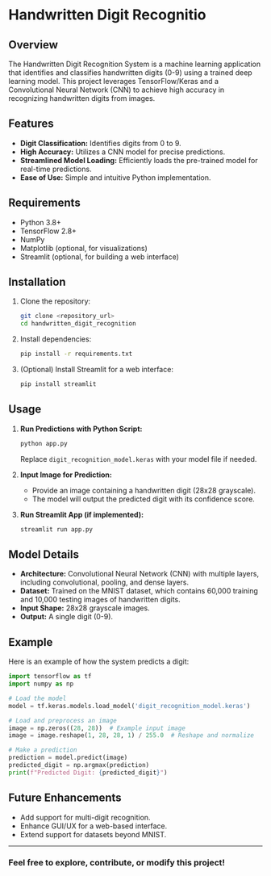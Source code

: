 # Handwritten Digit Recognitio

## Overview

The Handwritten Digit Recognition System is a machine learning application that identifies and classifies handwritten digits (0-9) using a trained deep learning model. This project leverages TensorFlow/Keras and a Convolutional Neural Network (CNN) to achieve high accuracy in recognizing handwritten digits from images.

## Features

- **Digit Classification:** Identifies digits from 0 to 9.
- **High Accuracy:** Utilizes a CNN model for precise predictions.
- **Streamlined Model Loading:** Efficiently loads the pre-trained model for real-time predictions.
- **Ease of Use:** Simple and intuitive Python implementation.

## Requirements

- Python 3.8+
- TensorFlow 2.8+
- NumPy
- Matplotlib (optional, for visualizations)
- Streamlit (optional, for building a web interface)

## Installation

1. Clone the repository:
   ```bash
   git clone <repository_url>
   cd handwritten_digit_recognition
   ```
2. Install dependencies:
   ```bash
   pip install -r requirements.txt
   ```
3. (Optional) Install Streamlit for a web interface:
   ```bash
   pip install streamlit
   ```

## Usage

1. **Run Predictions with Python Script:**

   ```bash
   python app.py
   ```

   Replace `digit_recognition_model.keras` with your model file if needed.

2. **Input Image for Prediction:**

   - Provide an image containing a handwritten digit (28x28 grayscale).
   - The model will output the predicted digit with its confidence score.

3. **Run Streamlit App (if implemented):**
   ```bash
   streamlit run app.py
   ```

## Model Details

- **Architecture:** Convolutional Neural Network (CNN) with multiple layers, including convolutional, pooling, and dense layers.
- **Dataset:** Trained on the MNIST dataset, which contains 60,000 training and 10,000 testing images of handwritten digits.
- **Input Shape:** 28x28 grayscale images.
- **Output:** A single digit (0-9).

## Example

Here is an example of how the system predicts a digit:

```python
import tensorflow as tf
import numpy as np

# Load the model
model = tf.keras.models.load_model('digit_recognition_model.keras')

# Load and preprocess an image
image = np.zeros((28, 28))  # Example input image
image = image.reshape(1, 28, 28, 1) / 255.0  # Reshape and normalize

# Make a prediction
prediction = model.predict(image)
predicted_digit = np.argmax(prediction)
print(f"Predicted Digit: {predicted_digit}")
```

## Future Enhancements

- Add support for multi-digit recognition.
- Enhance GUI/UX for a web-based interface.
- Extend support for datasets beyond MNIST.

---

### Feel free to explore, contribute, or modify this project!
